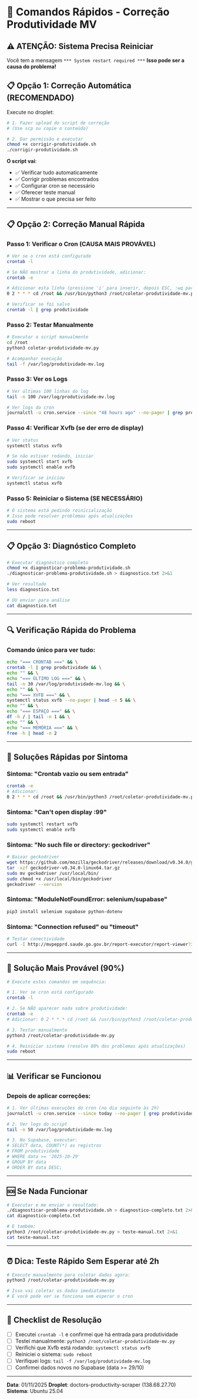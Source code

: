 # 🚀 Comandos Rápidos - Correção Produtividade MV

## ⚠️ ATENÇÃO: Sistema Precisa Reiniciar

Você tem a mensagem `*** System restart required ***`
**Isso pode ser a causa do problema!**

## 📋 Opção 1: Correção Automática (RECOMENDADO)

Execute no droplet:

```bash
# 1. Fazer upload do script de correção
# (Use scp ou copie o conteúdo)

# 2. Dar permissão e executar
chmod +x corrigir-produtividade.sh
./corrigir-produtividade.sh
```

**O script vai**:
- ✅ Verificar tudo automaticamente
- ✅ Corrigir problemas encontrados
- ✅ Configurar cron se necessário
- ✅ Oferecer teste manual
- ✅ Mostrar o que precisa ser feito

---

## 📋 Opção 2: Correção Manual Rápida

### Passo 1: Verificar o Cron (CAUSA MAIS PROVÁVEL)

```bash
# Ver se o cron está configurado
crontab -l

# Se NÃO mostrar a linha do produtividade, adicionar:
crontab -e

# Adicionar esta linha (pressione 'i' para inserir, depois ESC, :wq para salvar):
0 2 * * * cd /root && /usr/bin/python3 /root/coletar-produtividade-mv.py >> /var/log/produtividade-mv-cron.log 2>&1

# Verificar se foi salvo
crontab -l | grep produtividade
```

### Passo 2: Testar Manualmente

```bash
# Executar o script manualmente
cd /root
python3 coletar-produtividade-mv.py

# Acompanhar execução
tail -f /var/log/produtividade-mv.log
```

### Passo 3: Ver os Logs

```bash
# Ver últimas 100 linhas do log
tail -n 100 /var/log/produtividade-mv.log

# Ver logs do cron
journalctl -u cron.service --since "48 hours ago" --no-pager | grep produtividade
```

### Passo 4: Verificar Xvfb (se der erro de display)

```bash
# Ver status
systemctl status xvfb

# Se não estiver rodando, iniciar
sudo systemctl start xvfb
sudo systemctl enable xvfb

# Verificar se iniciou
systemctl status xvfb
```

### Passo 5: Reiniciar o Sistema (SE NECESSÁRIO)

```bash
# O sistema está pedindo reinicialização
# Isso pode resolver problemas após atualizações
sudo reboot
```

---

## 📋 Opção 3: Diagnóstico Completo

```bash
# Executar diagnóstico completo
chmod +x diagnosticar-problema-produtividade.sh
./diagnosticar-problema-produtividade.sh > diagnostico.txt 2>&1

# Ver resultado
less diagnostico.txt

# OU enviar para análise
cat diagnostico.txt
```

---

## 🔍 Verificação Rápida do Problema

### Comando único para ver tudo:

```bash
echo "=== CRONTAB ===" && \
crontab -l | grep produtividade && \
echo "" && \
echo "=== ÚLTIMO LOG ===" && \
tail -n 30 /var/log/produtividade-mv.log && \
echo "" && \
echo "=== XVFB ===" && \
systemctl status xvfb --no-pager | head -n 5 && \
echo "" && \
echo "=== ESPAÇO ===" && \
df -h / | tail -n 1 && \
echo "" && \
echo "=== MEMÓRIA ===" && \
free -h | head -n 2
```

---

## 💊 Soluções Rápidas por Sintoma

### Sintoma: "Crontab vazio ou sem entrada"
```bash
crontab -e
# Adicionar:
0 2 * * * cd /root && /usr/bin/python3 /root/coletar-produtividade-mv.py >> /var/log/produtividade-mv-cron.log 2>&1
```

### Sintoma: "Can't open display :99"
```bash
sudo systemctl restart xvfb
sudo systemctl enable xvfb
```

### Sintoma: "No such file or directory: geckodriver"
```bash
# Baixar geckodriver
wget https://github.com/mozilla/geckodriver/releases/download/v0.34.0/geckodriver-v0.34.0-linux64.tar.gz
tar -xzf geckodriver-v0.34.0-linux64.tar.gz
sudo mv geckodriver /usr/local/bin/
sudo chmod +x /usr/local/bin/geckodriver
geckodriver --version
```

### Sintoma: "ModuleNotFoundError: selenium/supabase"
```bash
pip3 install selenium supabase python-dotenv
```

### Sintoma: "Connection refused" ou "timeout"
```bash
# Testar conectividade
curl -I http://mvpepprd.saude.go.gov.br/report-executor/report-viewer?id=7076
```

---

## 🎯 Solução Mais Provável (90%)

```bash
# Execute estes comandos em sequência:

# 1. Ver se cron está configurado
crontab -l

# 2. Se NÃO aparecer nada sobre produtividade:
crontab -e
# Adicionar: 0 2 * * * cd /root && /usr/bin/python3 /root/coletar-produtividade-mv.py >> /var/log/produtividade-mv-cron.log 2>&1

# 3. Testar manualmente
python3 /root/coletar-produtividade-mv.py

# 4. Reiniciar sistema (resolve 80% dos problemas após atualizações)
sudo reboot
```

---

## 📊 Verificar se Funcionou

### Depois de aplicar correções:

```bash
# 1. Ver últimas execuções do cron (no dia seguinte às 2h)
journalctl -u cron.service --since today --no-pager | grep produtividade

# 2. Ver logs do script
tail -n 50 /var/log/produtividade-mv.log

# 3. No Supabase, executar:
# SELECT data, COUNT(*) as registros
# FROM produtividade
# WHERE data >= '2025-10-29'
# GROUP BY data
# ORDER BY data DESC;
```

---

## 🆘 Se Nada Funcionar

```bash
# Executar e me enviar o resultado:
./diagnosticar-problema-produtividade.sh > diagnostico-completo.txt 2>&1
cat diagnostico-completo.txt

# E também:
python3 /root/coletar-produtividade-mv.py > teste-manual.txt 2>&1
cat teste-manual.txt
```

---

## ⏰ Dica: Teste Rápido Sem Esperar até 2h

```bash
# Execute manualmente para coletar dados agora:
python3 /root/coletar-produtividade-mv.py

# Isso vai coletar os dados imediatamente
# E você pode ver se funciona sem esperar o cron
```

---

## 🔄 Checklist de Resolução

- [ ] Executei `crontab -l` e confirmei que há entrada para produtividade
- [ ] Testei manualmente: `python3 /root/coletar-produtividade-mv.py`
- [ ] Verifichi que Xvfb está rodando: `systemctl status xvfb`
- [ ] Reiniciei o sistema: `sudo reboot`
- [ ] Verifiquei logs: `tail -f /var/log/produtividade-mv.log`
- [ ] Confirmei dados novos no Supabase (data >= 29/10)

---

**Data**: 01/11/2025
**Droplet**: doctors-productivity-scraper (138.68.27.70)
**Sistema**: Ubuntu 25.04
